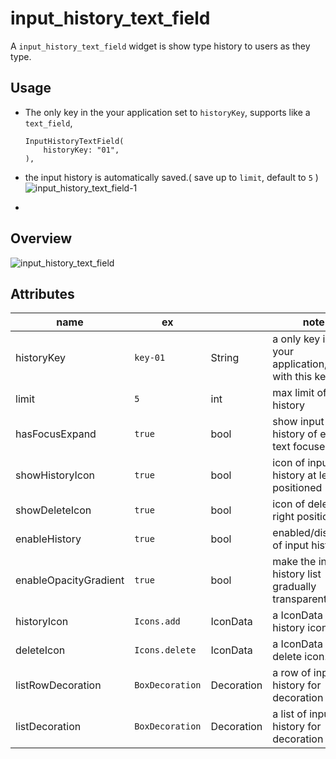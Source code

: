 # input_history_text_field
A `input_history_text_field` widget is show type history to users  as they type.

## Usage
- The only key in the your application set to `historyKey`, supports like a `text_field`,
    ```
    InputHistoryTextField(
        historyKey: "01",
    ),

    ```
- the input history is automatically saved.( save up to `limit`, default to `5` )
![input_history_text_field-1](https://user-images.githubusercontent.com/885696/89772114-6fe4ae80-db3c-11ea-91ff-9613da735258.gif)

- 


## Overview

![input_history_text_field](https://user-images.githubusercontent.com/885696/89764480-6ef95000-db2f-11ea-8ad8-f7540f85021d.gif)


## Attributes
| name                  | ex              |            | note                                                    |
| --------------------- | --------------- | ---------- | ------------------------------------------------------- |
| historyKey            | `key-01`        | String     | a only key in the your application,saved with this key. |
| limit                 | `5`             | int        | max limit of input history                              |
| hasFocusExpand        | `true`          | bool       | show input history of edit text focused                 |
| showHistoryIcon       | `true`          | bool       | icon of input history at left positioned                |
| showDeleteIcon        | `true`          | bool       | icon of delete at right positioned                      |
| enableHistory         | `true`          | bool       | enabled/disabled of input history                       |
| enableOpacityGradient | `true`          | bool       | make the input history list gradually transparent       |
| historyIcon           | `Icons.add`     | IconData   | a IconData for history icon.                            |
| deleteIcon            | `Icons.delete`  | IconData   | a IconData for delete icon.                             |
| listRowDecoration     | `BoxDecoration` | Decoration | a row of input history for decoration                   |
| listDecoration        | `BoxDecoration` | Decoration | a list of input history for decoration                  |

